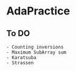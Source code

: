 # AdaPractice
 
 ## To DO
    - Counting inversions
    - Maximum SubArray sum 
    - Karatsuba
    - Strassen